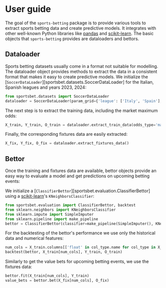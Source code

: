 [pandas]: <https://pandas.pydata.org>
[scikit-learn]: <https://scikit-learn.org>

# User guide

The goal of the `sports-betting` package is to provide various tools to extract sports betting data and create predictive models.
It integrates with other well-known Python libraries like [pandas] and [scikit-learn]. The basic objects that
`sports-betting` provides are dataloaders and bettors.

## Dataloader

Sports betting datasets usually come in a format not suitable for modelling. The dataloader object provides methods to extract the
data in a consistent format that makes it easy to create predictive models. We initialize the
[`SoccerDataLoader`][sportsbet.datasets.SoccerDataLoader] for the Italian, Spanish leagues and years 2023, 2024:

```python
from sportsbet.datasets import SoccerDataLoader
dataloader = SoccerDataLoader(param_grid={'league': ['Italy', 'Spain'], 'year': [2023, 2024]})
```

The next step is to extract the training data, including the market maximum odds:

```python
X_train, Y_train, O_train = dataloader.extract_train_data(odds_type='market_maximum')
```

Finally, the corresponding fixtures data are easily extracted:

```python
X_fix, Y_fix, O_fix = dataloader.extract_fixtures_data()
```

## Bettor

Once the training and fixtures data are available, bettor objects provide an easy way to evaluate a model and get predictions on
upcoming betting events:

We initialize a [`ClassifierBettor`][sportsbet.evaluation.ClassifierBettor] using a [scikit-learn]'s `KNeighborsClassifier`:

```python
from sportsbet.evaluation import ClassifierBettor, backtest
from sklearn.neighbors import KNeighborsClassifier
from sklearn.impute import SimpleImputer
from sklearn.pipeline import make_pipeline
bettor = ClassifierBettor(classifier=make_pipeline(SimpleImputer(), KNeighborsClassifier()))
```

For the backtesting of the bettor's performance we use only the historical data and numerical features:

```python
num_cols = X_train.columns[['float' in col_type.name for col_type in X_train.dtypes]]
backtest(bettor, X_train[num_cols], Y_train, O_train)
```

Similarly to get the value bets for upcoming betting events, we use the fixtures data:

```python
bettor.fit(X_train[num_cols], Y_train)
value_bets = bettor.bet(X_fix[num_cols], O_fix)
```
